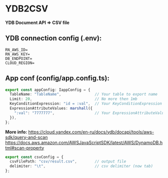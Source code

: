 # YDB2CSV
**YDB Document API => CSV file**

## YDB connection config (.env):


```properties
RN_AWS_ID=
RN_AWS_KEY=
DB_ENDPOINT=
CLOUD_REGION=
```

## App conf (config/app.config.ts):

```typescript
export const appConfig: IappConfig = {
  TableName: "TableName",               // Your table to export name
  Limit: 20,                            // No more then 1mb
  KeyConditionExpression: "id = :val",  // Your KeyConditionExpression
  ExpressionAttributeValues: marshall({
    ":val": "7777777",                  // Your ExpressionAttributeValues
  }),
};
```
**More info:**
https://cloud.yandex.com/en-ru/docs/ydb/docapi/tools/aws-sdk/query-and-scan
https://docs.aws.amazon.com/AWSJavaScriptSDK/latest/AWS/DynamoDB.html#scan-property

```typescript
export const csvConfig = {
  csvFilePath: "csv/result.csv",        // output file
  delimiter: "\t",                      // csv delimiter (now tab)
};
```
